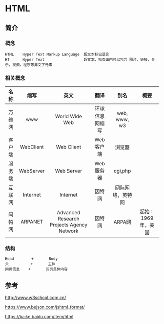HTML
==

## 简介

### 概念

    HTML    Hyper Text Markup Language  超文本标记语言
    HT      Hyper Text                  超文本，指页面内可以包含 图片，链接，音乐，视频，程序等非文字元素

### 相关概念

|名称      | 缩写    | 英文  | 翻译   | 别名     | 概要  |
| :-:      | :-:     | :-:   | :-:    | :-:      | :-:   |
|万维网    | www       | World Wide Web    | 环球信息网缩写   | web, www, w3      |   |
|客户端    | WebClient | Web Client        | Web客户端        | 浏览器            |   |
|服务端    | WebServer | Web Server        | Web服务器        | cgi,php           |   |
|互联网    | Internet  | Internet          | 因特网           | 网际网络，英特网  |   |
|阿帕网    | ARPANET   | Advanced Research Projects Agency Network | 因特网 | ARPA网  |  起始：1969年，美国  |

        
### 结构

    Head        +       Body
    头          +       主体
    网页信息    +       网页具体内容


    


## 参考

http://www.w3school.com.cn/

https://www.bejson.com/jshtml_format/

https://baike.baidu.com/item/html